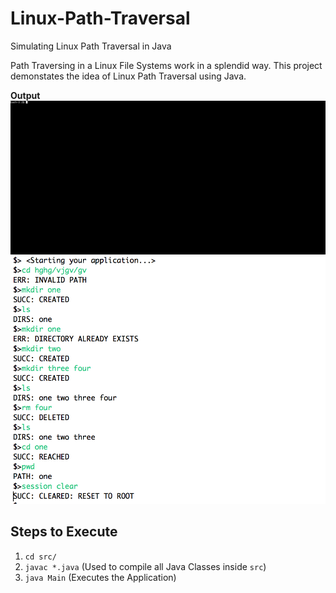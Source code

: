 # Linux-Path-Traversal
Simulating Linux Path Traversal in Java

Path Traversing in a Linux File Systems work in a splendid way. This project demonstates the idea of Linux Path Traversal using Java.

**Output**
![Sample Output](https://raw.githubusercontent.com/maruthi-adithya/Linux-Path-Traversal/master/output.gif)
![Output-Screenshot](https://raw.githubusercontent.com/maruthi-adithya/Linux-Path-Traversal/master/output.png)


## Steps to Execute
1. `cd src/`
2. `javac *.java` (Used to compile all Java Classes inside `src`)
3. `java Main` (Executes the Application)

